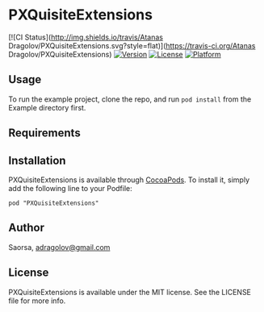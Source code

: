 # PXQuisiteExtensions

[![CI Status](http://img.shields.io/travis/Atanas Dragolov/PXQuisiteExtensions.svg?style=flat)](https://travis-ci.org/Atanas Dragolov/PXQuisiteExtensions)
[![Version](https://img.shields.io/cocoapods/v/PXQuisiteExtensions.svg?style=flat)](http://cocoadocs.org/docsets/PXQuisiteExtensions)
[![License](https://img.shields.io/cocoapods/l/PXQuisiteExtensions.svg?style=flat)](http://cocoadocs.org/docsets/PXQuisiteExtensions)
[![Platform](https://img.shields.io/cocoapods/p/PXQuisiteExtensions.svg?style=flat)](http://cocoadocs.org/docsets/PXQuisiteExtensions)

## Usage

To run the example project, clone the repo, and run `pod install` from the Example directory first.

## Requirements

## Installation

PXQuisiteExtensions is available through [CocoaPods](http://cocoapods.org). To install
it, simply add the following line to your Podfile:

    pod "PXQuisiteExtensions"

## Author

Saorsa, adragolov@gmail.com

## License

PXQuisiteExtensions is available under the MIT license. See the LICENSE file for more info.

